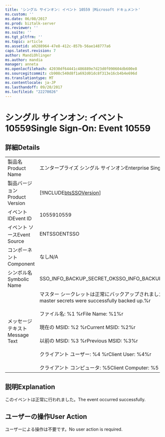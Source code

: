 ```yaml
---
title: 'シングル サインオン: イベント 10559 |Microsoft ドキュメント'
ms.custom: ''
ms.date: 06/08/2017
ms.prod: biztalk-server
ms.reviewer: ''
ms.suite: ''
ms.tgt_pltfrm: ''
ms.topic: article
ms.assetid: a0288964-47e8-412c-857b-56ae148777a6
caps.latest.revision: 7
author: MandiOhlinger
ms.author: mandia
manager: anneta
ms.openlocfilehash: 42030df64441c486889e7d23d0f090604db600e8
ms.sourcegitcommit: cb908c540d8f1a692d01dc8f313e16cb4b4e696d
ms.translationtype: MT
ms.contentlocale: ja-JP
ms.lasthandoff: 09/20/2017
ms.locfileid: "22270026"
---
```

# <a name="single-sign-on-event-10559"></a><span data-ttu-id="03ed9-102">シングル サインオン: イベント 10559</span><span class="sxs-lookup"><span data-stu-id="03ed9-102">Single Sign-On: Event 10559</span></span>
## <a name="details"></a><span data-ttu-id="03ed9-103">詳細</span><span class="sxs-lookup"><span data-stu-id="03ed9-103">Details</span></span>  
  
|||  
|-|-|  
|<span data-ttu-id="03ed9-104">製品名</span><span class="sxs-lookup"><span data-stu-id="03ed9-104">Product Name</span></span>|<span data-ttu-id="03ed9-105">エンタープライズ シングル サインオン</span><span class="sxs-lookup"><span data-stu-id="03ed9-105">Enterprise Single Sign-On</span></span>|  
|<span data-ttu-id="03ed9-106">製品バージョン</span><span class="sxs-lookup"><span data-stu-id="03ed9-106">Product Version</span></span>|[!INCLUDE[btsSSOVersion](../includes/btsssoversion-md.md)]|  
|<span data-ttu-id="03ed9-107">イベント ID</span><span class="sxs-lookup"><span data-stu-id="03ed9-107">Event ID</span></span>|<span data-ttu-id="03ed9-108">10559</span><span class="sxs-lookup"><span data-stu-id="03ed9-108">10559</span></span>|  
|<span data-ttu-id="03ed9-109">イベント ソース</span><span class="sxs-lookup"><span data-stu-id="03ed9-109">Event Source</span></span>|<span data-ttu-id="03ed9-110">ENTSSO</span><span class="sxs-lookup"><span data-stu-id="03ed9-110">ENTSSO</span></span>|  
|<span data-ttu-id="03ed9-111">コンポーネント</span><span class="sxs-lookup"><span data-stu-id="03ed9-111">Component</span></span>|<span data-ttu-id="03ed9-112">なし</span><span class="sxs-lookup"><span data-stu-id="03ed9-112">N/A</span></span>|  
|<span data-ttu-id="03ed9-113">シンボル名</span><span class="sxs-lookup"><span data-stu-id="03ed9-113">Symbolic Name</span></span>|<span data-ttu-id="03ed9-114">SSO_INFO_BACKUP_SECRET_OK</span><span class="sxs-lookup"><span data-stu-id="03ed9-114">SSO_INFO_BACKUP_SECRET_OK</span></span>|  
|<span data-ttu-id="03ed9-115">メッセージ テキスト</span><span class="sxs-lookup"><span data-stu-id="03ed9-115">Message Text</span></span>|<span data-ttu-id="03ed9-116">マスター シークレットは正常にバックアップされました。%r</span><span class="sxs-lookup"><span data-stu-id="03ed9-116">The master secrets were successfully backed up.%r</span></span><br /><br /> <span data-ttu-id="03ed9-117">ファイル名: %1 %r</span><span class="sxs-lookup"><span data-stu-id="03ed9-117">File Name: %1%r</span></span><br /><br /> <span data-ttu-id="03ed9-118">現在の MSID: %2 %r</span><span class="sxs-lookup"><span data-stu-id="03ed9-118">Current MSID: %2%r</span></span><br /><br /> <span data-ttu-id="03ed9-119">以前の MSID: %3 %r</span><span class="sxs-lookup"><span data-stu-id="03ed9-119">Previous MSID: %3%r</span></span><br /><br /> <span data-ttu-id="03ed9-120">クライアント ユーザー: %4 %r</span><span class="sxs-lookup"><span data-stu-id="03ed9-120">Client User: %4%r</span></span><br /><br /> <span data-ttu-id="03ed9-121">クライアント コンピュータ: %5</span><span class="sxs-lookup"><span data-stu-id="03ed9-121">Client Computer: %5</span></span>|  
  
## <a name="explanation"></a><span data-ttu-id="03ed9-122">説明</span><span class="sxs-lookup"><span data-stu-id="03ed9-122">Explanation</span></span>  
 <span data-ttu-id="03ed9-123">このイベントは正常に行われました。</span><span class="sxs-lookup"><span data-stu-id="03ed9-123">The event occurred successfully.</span></span>  
  
## <a name="user-action"></a><span data-ttu-id="03ed9-124">ユーザーの操作</span><span class="sxs-lookup"><span data-stu-id="03ed9-124">User Action</span></span>  
 <span data-ttu-id="03ed9-125">ユーザーによる操作は不要です。</span><span class="sxs-lookup"><span data-stu-id="03ed9-125">No user action is required.</span></span>